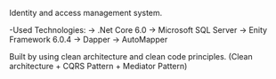 Identity and access management system. 

-Used Technologies: 
-> .Net Core 6.0
-> Microsoft SQL Server
-> Enity Framework 6.0.4
-> Dapper 
-> AutoMapper

Built by using clean architecture and clean code principles.
(Clean architecture + CQRS Pattern + Mediator Pattern)
